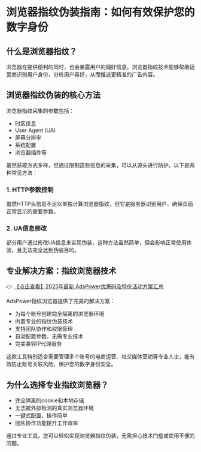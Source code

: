 # 浏览器指纹伪装指南：如何有效保护您的数字身份

## 什么是浏览器指纹？

浏览器在提供便利的同时，也会暴露用户的偏好信息。浏览器指纹技术能够帮助运营商识别用户身份，分析用户喜好，从而推送更精准的广告内容。

## 浏览器指纹伪装的核心方法

浏览器指纹采集的参数包括：
- 时区信息
- User Agent (UA)
- 屏幕分辨率
- 系统配置
- 浏览器插件等

虽然获取方式多样，但通过限制这些信息的采集，可以从源头进行防护。以下是两种常见方法：

### 1. HTTP参数控制
虽然HTTP头信息不足以单独计算浏览器指纹，但它是服务器识别用户、确保页面正常显示的重要参数。

### 2. UA信息修改
部分用户通过修改UA信息来实现伪装，这种方法虽然简单，但会影响正常使用体验，且无法完全达到伪装目的。

## 专业解决方案：指纹浏览器技术

👉 [【点击查看】2025年最新 AdsPower优惠码及特价活动方案汇总](https://bit.ly/adspower_free)

AdsPower指纹浏览器提供了完美的解决方案：
- 为每个账号创建完全隔离的浏览器环境
- 内置专业的指纹伪装技术
- 支持团队协作和权限管理
- 自动配置参数，无需专业技术
- 完美兼容IP代理服务

这款工具特别适合需要管理多个账号的电商运营、社交媒体营销等专业人士，能有效防止账号关联风险，保护您的数字身份安全。

## 为什么选择专业指纹浏览器？
- 完全隔离的cookie和本地存储
- 无法被外部检测的真实浏览器环境
- 一键式配置，操作简单
- 团队协作功能提升工作效率

通过专业工具，您可以轻松实现浏览器指纹伪装，无需担心技术门槛或使用不便的问题。